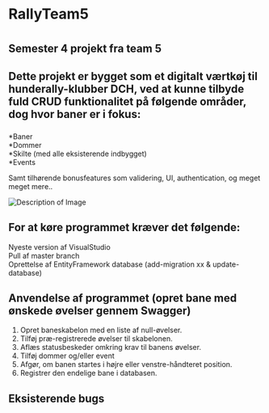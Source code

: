 <h1>RallyTeam5<h1/>
<h2>Semester 4 projekt fra team 5</h2>

## Dette projekt er bygget som et digitalt værtkøj til hunderally-klubber DCH, ved at kunne tilbyde fuld CRUD funktionalitet på følgende områder, dog hvor baner er i fokus:<h3/>

*Baner<br>
*Dommer <br>
*Skilte (med alle eksisterende indbygget) <br>
*Events

Samt tilhørende bonusfeatures som validering, UI, authentication, og meget meget mere..

 <img src="https://i.imgur.com/IpXcJfn.png" alt="Description of Image">

## For at køre programmet kræver det følgende:
Nyeste version af VisualStudio <br>
Pull af master branch <br>
Oprettelse af EntityFramework database (add-migration xx & update-database)

## Anvendelse af programmet (opret bane med ønskede øvelser gennem Swagger)
1. Opret baneskabelon med en liste af null-øvelser.
2. Tilføj præ-registrerede øvelser til skabelonen.
3. Aflæs statusbeskeder omkring krav til banens øvelser.
4. Tilføj dommer og/eller event
5. Afgør, om banen startes i højre eller venstre-håndteret position.
6. Registrer den endelige bane i databasen.
   


## Eksisterende bugs
